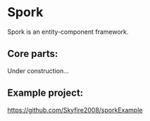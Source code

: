 # Spork
Spork is an entity-component framework.

## Core parts:
Under construction...

## Example project:
https://github.com/Skyfire2008/sporkExample